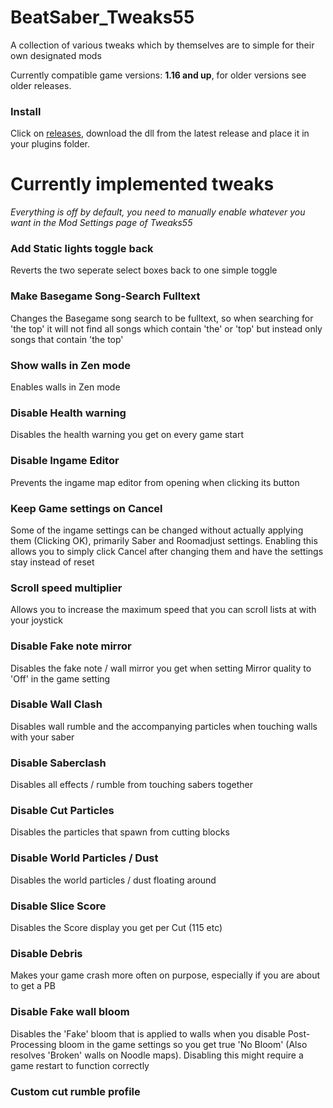 # BeatSaber_Tweaks55
A collection of various tweaks which by themselves are to simple for their own designated mods

Currently compatible game versions: **1.16 and up**, for older versions see older releases.

### Install

Click on [releases](https://github.com/kinsi55/BeatSaber_Tweaks55/releases), download the dll from the latest release and place it in your plugins folder.

# Currently implemented tweaks

*Everything is off by default, you need to manually enable whatever you want in the Mod Settings page of Tweaks55*

### Add Static lights toggle back
Reverts the two seperate select boxes back to one simple toggle

### Make Basegame Song-Search Fulltext
Changes the Basegame song search to be fulltext, so when searching for 'the top' it will not find all songs which contain 'the' or 'top' but instead only songs that contain 'the top'

### Show walls in Zen mode
Enables walls in Zen mode

### Disable Health warning
Disables the health warning you get on every game start

### Disable Ingame Editor
Prevents the ingame map editor from opening when clicking its button

### Keep Game settings on Cancel
Some of the ingame settings can be changed without actually applying them (Clicking OK), primarily Saber and Roomadjust settings. Enabling this allows you to simply click Cancel after changing them and have the settings stay instead of reset

### Scroll speed multiplier
Allows you to increase the maximum speed that you can scroll lists at with your joystick

### Disable Fake note mirror
Disables the fake note / wall mirror you get when setting Mirror quality to 'Off' in the game setting

### Disable Wall Clash
Disables wall rumble and the accompanying particles when touching walls with your saber

### Disable Saberclash
Disables all effects / rumble from touching sabers together

### Disable Cut Particles
Disables the particles that spawn from cutting blocks

### Disable World Particles / Dust
Disables the world particles / dust floating around

### Disable Slice Score
Disables the Score display you get per Cut (115 etc)

### Disable Debris
Makes your game crash more often on purpose, especially if you are about to get a PB

### Disable Fake wall bloom
Disables the 'Fake' bloom that is applied to walls when you disable Post-Processing bloom in the game settings so you get true 'No Bloom' (Also resolves 'Broken' walls on Noodle maps). Disabling this might require a game restart to function correctly

### Custom cut rumble profile
